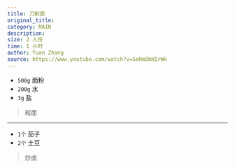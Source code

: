 ```yaml
---
title: 刀削面
original_title: 
category: MAIN
description: 
size: 2 人份
time: 1 小时 
author: Yuan Zhang
source: https://www.youtube.com/watch?v=SeRmDbHIrWk
---
```


* `500g` 面粉
* `200g` 水
* `3g` 盐 

> 和面

---

* `1个` 茄子
* `2个` 土豆

> 炒卤 

